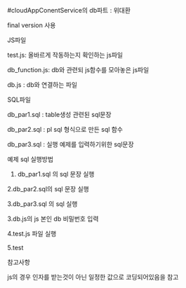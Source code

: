 #cloudAppConentService의 db파트 : 위대환 

final version 사용

JS파일
 
 test.js: 올바르게 작동하는지 확인하는 js파일
 
 db_function.js: db와 관련되 js함수를 모아놓은 js파일
 
 db.js : db와 연결하는 파일
 
SQL파일
 
  db_par1.sql : table생성 관련된 sql문장

  db_par2.sql  : pl sql 형식으로 만든 sql 함수
  
  db_par3.sql  : 실행 예제를 입력하기위한 sql문장
  
 
예제 sql 실행방법

 1. db_par1.sql  의 sql 문장 실행
 
 2.db_par2.sql의 sql 문장 실행
 
 3.db_par3.sql 의 sql 실행
 
 3.db.js의 js 본인 db 비밀번호 입력
 
 4.test.js 파일 실행
 
 5.test
 
 참고사항
 
 js의 경우 인자를 받는것이 아닌 일정한 값으로 코딩되어있음을 참고
 
